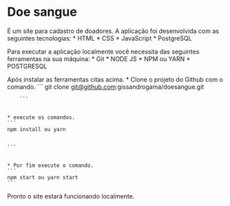 # Doe sangue
É um site para cadastro de doadores.
A aplicação foi desenvolvida com as seguintes tecnologias:
    * HTML
    * CSS
    * JavaScript
    * PostgreSQL


Para executar a aplicação localmente você necessita das seguintes ferramentas na sua máquina:
    * Git
    * NODE JS
    * NPM ou YARN
    * POSTGRESQL


Após instalar as ferramentas citas acima.
    * Clone o projeto do Github com o comando.
        ```
        git clone git@github.com:gissandrogama/doesangue.git


        ```


    * execute os comandos.
    ```
    npm install ou yarn


    ```


    * Por fim execute o comando.
    ```
    npm start ou yarn start
    ```


Pronto o site estará funcionando localmente.